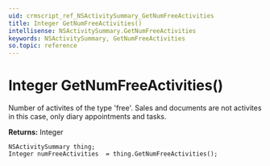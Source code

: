 ```yaml
---
uid: crmscript_ref_NSActivitySummary_GetNumFreeActivities
title: Integer GetNumFreeActivities()
intellisense: NSActivitySummary.GetNumFreeActivities
keywords: NSActivitySummary, GetNumFreeActivities
so.topic: reference
---
```


# Integer GetNumFreeActivities()

Number of activites of the type 'free'. Sales and documents are not activites in this case, only diary appointments and tasks.

**Returns:** Integer

```crmscript
NSActivitySummary thing;
Integer numFreeActivities  = thing.GetNumFreeActivities();
```

